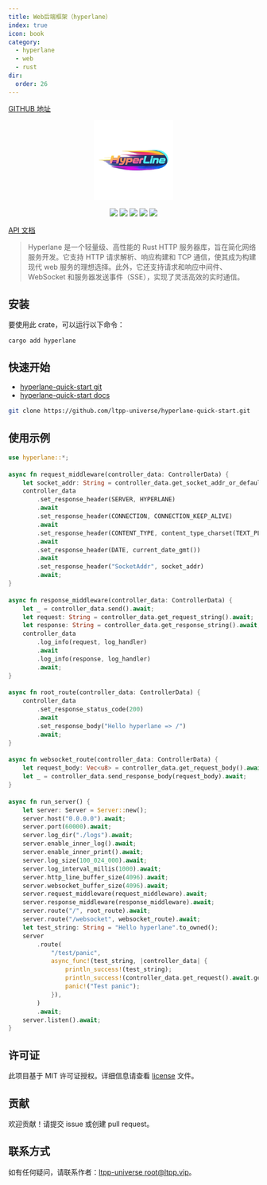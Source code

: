 ```yaml
---
title: Web后端框架（hyperlane）
index: true
icon: book
category:
  - hyperlane
  - web
  - rust
dir:
  order: 26
---
```


<Share colorful />

[GITHUB 地址](https://github.com/ltpp-universe/hyperlane)

<center>

<img src="./img/logo.png" alt="" height="160">

[![](https://img.shields.io/crates/v/hyperlane.svg)](https://crates.io/crates/hyperlane)
[![](https://img.shields.io/crates/d/hyperlane.svg)](https://img.shields.io/crates/d/hyperlane.svg)
[![](https://docs.rs/hyperlane/badge.svg)](https://docs.rs/hyperlane)
[![](https://github.com/ltpp-universe/hyperlane/workflows/Rust/badge.svg)](https://github.com/ltpp-universe/hyperlane/actions?query=workflow:Rust)
[![](https://img.shields.io/crates/l/hyperlane.svg)](./license)

</center>

[API 文档](https://docs.rs/hyperlane/latest/hyperlane/)

> Hyperlane 是一个轻量级、高性能的 Rust HTTP 服务器库，旨在简化网络服务开发。它支持 HTTP 请求解析、响应构建和 TCP 通信，使其成为构建现代 web 服务的理想选择。此外，它还支持请求和响应中间件、WebSocket 和服务器发送事件（SSE），实现了灵活高效的实时通信。

## 安装

要使用此 crate，可以运行以下命令：

```shell
cargo add hyperlane
```

## 快速开始

- [hyperlane-quick-start git](https://github.com/ltpp-universe/hyperlane-quick-start)
- [hyperlane-quick-start docs](https://docs.ltpp.vip/hyperlane/quick-start/)

```sh
git clone https://github.com/ltpp-universe/hyperlane-quick-start.git
```

## 使用示例

```rust
use hyperlane::*;

async fn request_middleware(controller_data: ControllerData) {
    let socket_addr: String = controller_data.get_socket_addr_or_default_string().await;
    controller_data
        .set_response_header(SERVER, HYPERLANE)
        .await
        .set_response_header(CONNECTION, CONNECTION_KEEP_ALIVE)
        .await
        .set_response_header(CONTENT_TYPE, content_type_charset(TEXT_PLAIN, UTF8))
        .await
        .set_response_header(DATE, current_date_gmt())
        .await
        .set_response_header("SocketAddr", socket_addr)
        .await;
}

async fn response_middleware(controller_data: ControllerData) {
    let _ = controller_data.send().await;
    let request: String = controller_data.get_request_string().await;
    let response: String = controller_data.get_response_string().await;
    controller_data
        .log_info(request, log_handler)
        .await
        .log_info(response, log_handler)
        .await;
}

async fn root_route(controller_data: ControllerData) {
    controller_data
        .set_response_status_code(200)
        .await
        .set_response_body("Hello hyperlane => /")
        .await;
}

async fn websocket_route(controller_data: ControllerData) {
    let request_body: Vec<u8> = controller_data.get_request_body().await;
    let _ = controller_data.send_response_body(request_body).await;
}

async fn run_server() {
    let server: Server = Server::new();
    server.host("0.0.0.0").await;
    server.port(60000).await;
    server.log_dir("./logs").await;
    server.enable_inner_log().await;
    server.enable_inner_print().await;
    server.log_size(100_024_000).await;
    server.log_interval_millis(1000).await;
    server.http_line_buffer_size(4096).await;
    server.websocket_buffer_size(4096).await;
    server.request_middleware(request_middleware).await;
    server.response_middleware(response_middleware).await;
    server.route("/", root_route).await;
    server.route("/websocket", websocket_route).await;
    let test_string: String = "Hello hyperlane".to_owned();
    server
        .route(
            "/test/panic",
            async_func!(test_string, |controller_data| {
                println_success!(test_string);
                println_success!(controller_data.get_request().await.get_string());
                panic!("Test panic");
            }),
        )
        .await;
    server.listen().await;
}
```

## 许可证

此项目基于 MIT 许可证授权。详细信息请查看 [license](license) 文件。

## 贡献

欢迎贡献！请提交 issue 或创建 pull request。

## 联系方式

如有任何疑问，请联系作者：[ltpp-universe <root@ltpp.vip>](mailto:root@ltpp.vip)。

<Bottom />
